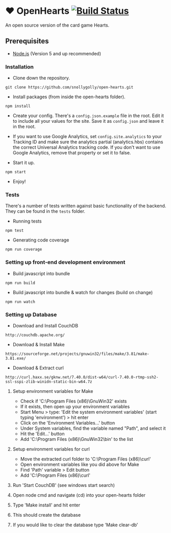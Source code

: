 # :heart: OpenHearts [![Build Status](https://travis-ci.org/snollygolly/open-hearts.svg?branch=master)](https://travis-ci.org/snollygolly/open-hearts)
An open source version of the card game Hearts.

## Prerequisites
* [Node.js](https://nodejs.org/en/) (Version 5 and up recommended)

### Installation

* Clone down the repository.
```
git clone https://github.com/snollygolly/open-hearts.git
```

* Install packages (from inside the open-hearts folder).
```
npm install
```

* Create your config.  There's a `config.json.example` file in the root.  Edit it to include all your values for the site.  Save it as `config.json` and leave it in the root.

* If you want to use Google Analytics, set `config.site.analytics` to your Tracking ID and make sure the analytics partial (analytics.hbs) contains the correct Universal Analytics tracking code.  If you don't want to use Google Analytics, remove that property or set it to false.

* Start it up.
```
npm start
```

* Enjoy!

### Tests

There's a number of tests written against basic functionality of the backend.  They can be found in the `tests` folder.

* Running tests
```
npm test
```

* Generating code coverage
```
npm run coverage
```

### Setting up front-end development environment

* Build javascript into bundle
```
npm run build
```

* Build javascript into bundle & watch for changes (build on change)
```
npm run watch
```

### Setting up Database

* Download and Install CouchDB
```
http://couchdb.apache.org/
```

* Download & Install Make
```
https://sourceforge.net/projects/gnuwin32/files/make/3.81/make-3.81.exe/
```

* Download & Extract curl
```
http://curl.haxx.se/gknw.net/7.40.0/dist-w64/curl-7.40.0-rtmp-ssh2-ssl-sspi-zlib-winidn-static-bin-w64.7z
```

1. Setup environment variables for Make
	- Check if 'C:\Program Files (x86)\GnuWin32' exists
	- If it exists, then open up your environment variables
	- Start Menu > type: 'Edit the system environment variables' (start typing 'environment') > hit enter
	- Click on the 'Environment Variables...' button
	- Under System variables, find the variable named "Path", and select it
	- Hit the 'Edit...' button
	- Add 'C:\Program Files (x86)\GnuWin32\bin' to the list

2. Setup environment variables for curl
	- Move the extracted curl folder to 'C:\Program Files (x86)\curl'
	- Open environment variables like you did above for Make
	- Find 'Path' variable > Edit button
	- Add 'C:\Program Files (x86)\curl'

3. Run 'Start CouchDB' (see windows start search)
4. Open node cmd and navigate (cd) into your open-hearts folder
5. Type 'Make install' and hit enter
6. This should create the database
7. If you would like to clear the database type 'Make clear-db'
